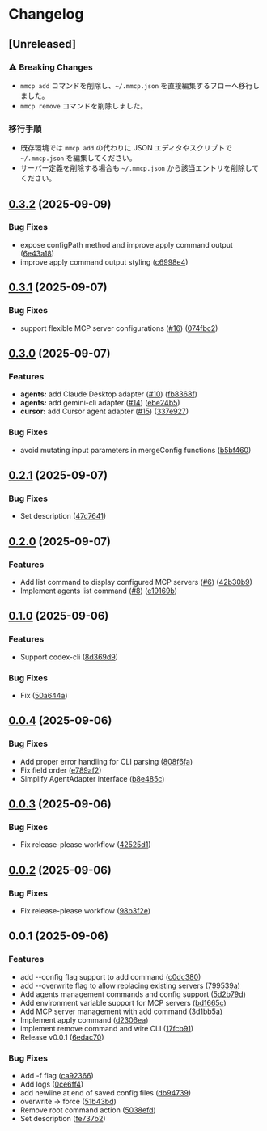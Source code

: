 # Changelog

## [Unreleased]

### ⚠️ Breaking Changes

* `mmcp add` コマンドを削除し、`~/.mmcp.json` を直接編集するフローへ移行しました。
* `mmcp remove` コマンドを削除しました。

### 移行手順

* 既存環境では `mmcp add` の代わりに JSON エディタやスクリプトで `~/.mmcp.json` を編集してください。
* サーバー定義を削除する場合も `~/.mmcp.json` から該当エントリを削除してください。


## [0.3.2](https://github.com/koki-develop/mmcp/compare/v0.3.1...v0.3.2) (2025-09-09)


### Bug Fixes

* expose configPath method and improve apply command output ([6e43a18](https://github.com/koki-develop/mmcp/commit/6e43a18e72ee2a364ac6216ea64a00a6ecf1f5ad))
* improve apply command output styling ([c6998e4](https://github.com/koki-develop/mmcp/commit/c6998e43599a3237e1958497dfb7328f8925c3da))

## [0.3.1](https://github.com/koki-develop/mmcp/compare/v0.3.0...v0.3.1) (2025-09-07)


### Bug Fixes

* support flexible MCP server configurations ([#16](https://github.com/koki-develop/mmcp/issues/16)) ([074fbc2](https://github.com/koki-develop/mmcp/commit/074fbc232400b5fbc940fc4a016712e8127e0e94))

## [0.3.0](https://github.com/koki-develop/mmcp/compare/v0.2.1...v0.3.0) (2025-09-07)


### Features

* **agents:** add Claude Desktop adapter ([#10](https://github.com/koki-develop/mmcp/issues/10)) ([fb8368f](https://github.com/koki-develop/mmcp/commit/fb8368f558d7e248fae0345eef9409ec114692fd))
* **agents:** add gemini-cli adapter ([#14](https://github.com/koki-develop/mmcp/issues/14)) ([ebe24b5](https://github.com/koki-develop/mmcp/commit/ebe24b519e564e756fc7039f53bdb5c9488a3a1d))
* **cursor:** add Cursor agent adapter ([#15](https://github.com/koki-develop/mmcp/issues/15)) ([337e927](https://github.com/koki-develop/mmcp/commit/337e92747ea80a099dd9a69f0dbdc8e9895cbd3e))


### Bug Fixes

* avoid mutating input parameters in mergeConfig functions ([b5bf460](https://github.com/koki-develop/mmcp/commit/b5bf4606f02cd3d99126ece27c95a568ca3884a5))

## [0.2.1](https://github.com/koki-develop/mmcp/compare/v0.2.0...v0.2.1) (2025-09-07)


### Bug Fixes

* Set description ([47c7641](https://github.com/koki-develop/mmcp/commit/47c764136f9f98c0a2103aac518e31cbe769b045))

## [0.2.0](https://github.com/koki-develop/mmcp/compare/v0.1.0...v0.2.0) (2025-09-07)


### Features

* Add list command to display configured MCP servers ([#6](https://github.com/koki-develop/mmcp/issues/6)) ([42b30b9](https://github.com/koki-develop/mmcp/commit/42b30b9d3aa10c1150b1164b603cb01e6c8bae31))
* Implement agents list command ([#8](https://github.com/koki-develop/mmcp/issues/8)) ([e19169b](https://github.com/koki-develop/mmcp/commit/e19169bfca27f5a55f532fa181720daa141c55ea))

## [0.1.0](https://github.com/koki-develop/mmcp/compare/v0.0.4...v0.1.0) (2025-09-06)


### Features

* Support codex-cli ([8d369d9](https://github.com/koki-develop/mmcp/commit/8d369d9c5139c298ec098eb95cc7bedc2968ec1c))


### Bug Fixes

* Fix ([50a644a](https://github.com/koki-develop/mmcp/commit/50a644a3a8e44207e4258b9765535a7f2ec0f0ac))

## [0.0.4](https://github.com/koki-develop/mmcp/compare/v0.0.3...v0.0.4) (2025-09-06)


### Bug Fixes

* Add proper error handling for CLI parsing ([808f6fa](https://github.com/koki-develop/mmcp/commit/808f6fa2e36ac2af3acb36ecc5d92cbb6f42a5ea))
* Fix field order ([e789af2](https://github.com/koki-develop/mmcp/commit/e789af2109a7e1ae0dfd61807e1904060efedd8a))
* Simplify AgentAdapter interface ([b8e485c](https://github.com/koki-develop/mmcp/commit/b8e485ca8932a7ddda4fa37de0e221c086f1c501))

## [0.0.3](https://github.com/koki-develop/mmcp/compare/v0.0.2...v0.0.3) (2025-09-06)


### Bug Fixes

* Fix release-please workflow ([42525d1](https://github.com/koki-develop/mmcp/commit/42525d1e1c503dffa0eac7d77ad2722935f83db7))

## [0.0.2](https://github.com/koki-develop/mmcp/compare/v0.0.1...v0.0.2) (2025-09-06)


### Bug Fixes

* Fix release-please workflow ([98b3f2e](https://github.com/koki-develop/mmcp/commit/98b3f2e044e77c2f90024cbef3e06a136495346d))

## 0.0.1 (2025-09-06)


### Features

* add --config flag support to add command ([c0dc380](https://github.com/koki-develop/mmcp/commit/c0dc3804af22fccb4c6a4c3439a9ddc47a58fa6e))
* add --overwrite flag to allow replacing existing servers ([799539a](https://github.com/koki-develop/mmcp/commit/799539ac753b3f7b18330f86e8c507a69c5ee656))
* Add agents management commands and config support ([5d2b79d](https://github.com/koki-develop/mmcp/commit/5d2b79df772f9b4e7de5035778c0635b55159fbe))
* Add environment variable support for MCP servers ([bd1665c](https://github.com/koki-develop/mmcp/commit/bd1665c8cbdb974dd8a8550ffc6bbcf80423b02a))
* Add MCP server management with add command ([3d1bb5a](https://github.com/koki-develop/mmcp/commit/3d1bb5afd54d3191f1627a25b0e55be106f7a287))
* Implement apply command ([d2306ea](https://github.com/koki-develop/mmcp/commit/d2306eaefd094c582fe700265136186e55e090e2))
* implement remove command and wire CLI ([17fcb91](https://github.com/koki-develop/mmcp/commit/17fcb912d215291c2a1028b384a85529e9b4a7fa))
* Release v0.0.1 ([6edac70](https://github.com/koki-develop/mmcp/commit/6edac70fd4b43691e4b594e9c0c18b073466521a))


### Bug Fixes

* Add -f flag ([ca92366](https://github.com/koki-develop/mmcp/commit/ca92366eac8bad72a4b15c44f32e7bfceeeb6a6c))
* Add logs ([0ce6ff4](https://github.com/koki-develop/mmcp/commit/0ce6ff4e2a8e4ee07af981c5cb889dce18cb9158))
* add newline at end of saved config files ([db94739](https://github.com/koki-develop/mmcp/commit/db94739e57ab982cfe676b96fe33bb86c1830950))
* overwrite -&gt; force ([51b43bd](https://github.com/koki-develop/mmcp/commit/51b43bd61c634f2728f8a8a54a2d12fa5da8c42a))
* Remove root command action ([5038efd](https://github.com/koki-develop/mmcp/commit/5038efde4ce3aea422d6263288591a97c728c883))
* Set description ([fe737b2](https://github.com/koki-develop/mmcp/commit/fe737b293972d23f62112dc64abc4b092ba195fe))
